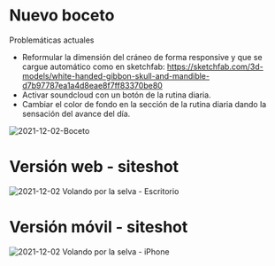 # Nuevo boceto

Problemáticas actuales
- Reformular la dimensión del cráneo de forma responsive y que se cargue automático como en sketchfab: https://sketchfab.com/3d-models/white-handed-gibbon-skull-and-mandible-d7b97787ea1a4d8eae8f7ff83370be80
- Activar soundcloud con un botón de la rutina diaria.
- Cambiar el color de fondo en la sección de la rutina diaria dando la sensación del avance del día.

![2021-12-02-Boceto](https://user-images.githubusercontent.com/94649956/144522373-3302a756-dce2-40a9-8171-6daf6c648364.jpg)

# Versión web - siteshot

![2021-12-02 Volando por la selva - Escritorio](https://user-images.githubusercontent.com/94649956/144516648-7fb0b7d6-49a3-4f36-822d-d00ff3327ff2.jpeg)

# Versión móvil - siteshot

![2021-12-02 Volando por la selva - iPhone](https://user-images.githubusercontent.com/94649956/144516652-f142d5ab-6c5d-4ae1-a014-225c69b68b88.jpeg)

